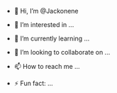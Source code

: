- 👋 Hi, I’m @Jackonene
- 👀 I’m interested in ...
- 🌱 I’m currently learning ...
- 💞️ I’m looking to collaborate on ...
- 📫 How to reach me ...

- ⚡ Fun fact: ...

<!---
Jackonene/Jackonene is a ✨ special ✨ repository because its `README.md` (this file) appears on your GitHub profile.
You can click the Preview link to take a look at your changes.
--->
